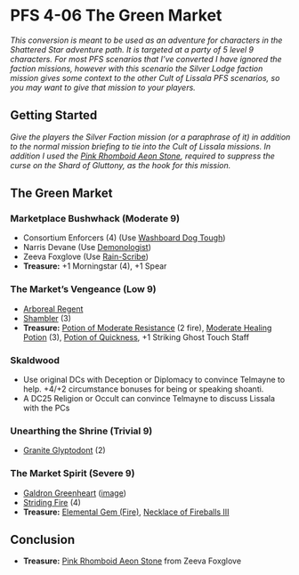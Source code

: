 # PFS 4-06 The Green Market

_This conversion is meant to be used as an adventure for characters in the Shattered Star adventure path.  It is targeted at a party of 5 level 9 characters. For most PFS scenarios that I’ve converted I have ignored the faction missions, however with this scenario the Silver Lodge faction mission gives some context to the other Cult of Lissala PFS scenarios, so you may want to give that mission to your players._

## Getting Started

_Give the players the Silver Faction mission (or a paraphrase of it) in addition to the normal mission briefing to tie into the Cult of Lissala missions. In addition I used the [Pink Rhomboid Aeon Stone](https://2e.aonprd.com/Equipment.aspx?ID=407), required to suppress the curse on the Shard of Gluttony, as the hook for this mission._

## The Green Market

### Marketplace Bushwhack (Moderate 9)

* Consortium Enforcers (4) (Use [Washboard Dog Tough](https://pf2.easytool.es/index.php?id=10239&name=washboard_dog_tough))
* Narris Devane (Use [Demonologist](http://2e.aonprd.com/NPCs.aspx?ID=931))
* Zeeva Foxglove (Use [Rain-Scribe](https://pf2.easytool.es/index.php?id=4550&name=rain-scribe))
* **Treasure:** +1 Morningstar (4), +1 Spear

### The Market’s Vengeance (Low 9)

* [Arboreal Regent](http://2e.aonprd.com/Monsters.aspx?ID=29)
* [Shambler](http://2e.aonprd.com/Monsters.aspx?ID=364) (3)
* **Treasure:** [Potion of Moderate Resistance](http://2e.aonprd.com/Equipment.aspx?ID=192) (2 fire), [Moderate Healing Potion](http://2e.aonprd.com/Equipment.aspx?ID=186) (3), [Potion of Quickness](http://2e.aonprd.com/Equipment.aspx?ID=191), +1 Striking Ghost Touch Staff

### Skaldwood

* Use original DCs with Deception or Diplomacy to convince Telmayne to help.  +4/+2 circumstance bonuses for being or speaking shoanti.
* A DC25 Religion or Occult can convince Telmayne to discuss Lissala with the PCs

### Unearthing the Shrine (Trivial 9)

* [Granite Glyptodont](http://2e.aonprd.com/Monsters.aspx?ID=654) (2)

### The Market Spirit (Severe 9)

* [Galdron Greenheart](https://monster.pf2.tools/v/dv5hH6V1) ([image](../Creatures/galdron-greenheart.png))
* [Striding Fire](http://2e.aonprd.com/Monsters.aspx?ID=657) (4)
* **Treasure:** [Elemental Gem (Fire)](http://2e.aonprd.com/Equipment.aspx?ID=243), [Necklace of Fireballs III](http://2e.aonprd.com/Equipment.aspx?ID=449)

## Conclusion

* **Treasure:** [Pink Rhomboid Aeon Stone](https://2e.aonprd.com/Equipment.aspx?ID=407) from Zeeva Foxglove
